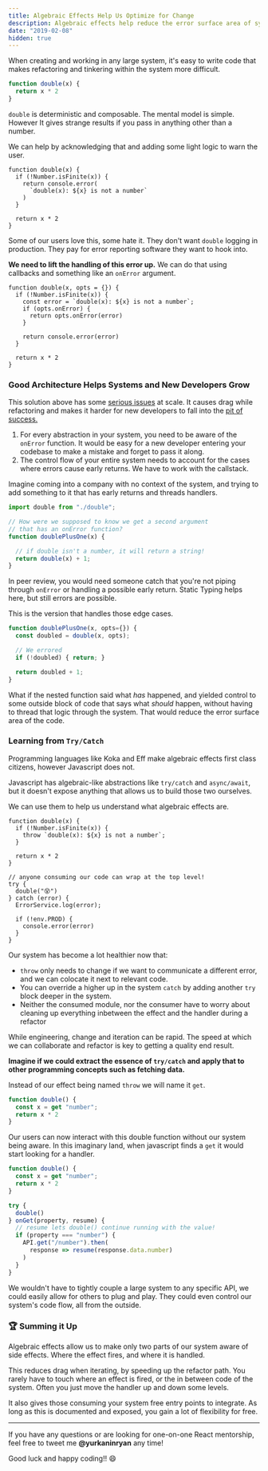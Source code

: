 ```yaml
---
title: Algebraic Effects Help Us Optimize for Change
description: Algebraic effects help reduce the error surface area of systems by seperating effects from their handlers without requiring the rest of the system to link them together.
date: "2019-02-08"
hidden: true
---
```


When creating and working in any large system, it's easy to write code that makes refactoring and tinkering within the system more difficult.

```js
function double(x) {
  return x * 2
}
```

`double` is deterministic and composable.  The mental model is simple.  However It gives strange results if you pass in anything other than a number.

We can help by acknowledging that and adding some light logic to warn the user.


```js{2-6}
function double(x) {
  if (!Number.isFinite(x)) {
    return console.error(
      `double(x): ${x} is not a number`
    )
  }

  return x * 2
}
```

Some of our users love this, some hate it.  They don't want `double` logging in production.  They pay for error reporting software they want to hook into.

**We need to lift the handling of this error up.**  We can do that using callbacks and something like an `onError` argument.


```js{3-6}
function double(x, opts = {}) {
  if (!Number.isFinite(x)) {
    const error = `double(x): ${x} is not a number`;
    if (opts.onError) {
      return opts.onError(error)
    }
 
    return console.error(error)
  }

  return x * 2
}
```

### Good Architecture Helps Systems and New Developers Grow

This solution above has some [serious issues](http://callbackhell.com/) at scale.  It causes drag while refactoring and makes it harder for new developers to fall into the [pit of success.](https://blog.codinghorror.com/falling-into-the-pit-of-success/)

1. For every abstraction in your system, you need to be aware of the `onError` function.  It would be easy for a new developer entering your codebase to make a mistake and forget to pass it along.
2. The control flow of your entire system needs to account for the cases where errors cause early returns.  We have to work with the callstack.

Imagine coming into a company with no context of the system, and trying to add something to it that has early returns and threads handlers.

```js
import double from "./double";

// How were we supposed to know we get a second argument
// that has an onError function?
function doublePlusOne(x) {

  // if double isn't a number, it will return a string!
  return double(x) + 1;
}
```

In peer review, you would need someone catch that you're not piping through `onError` or handling a possible early return.  Static Typing helps here, but still errors are possible.

This is the version that handles those edge cases.

```js
function doublePlusOne(x, opts={}) {
  const doubled = double(x, opts);

  // We errored
  if (!doubled) { return; }

  return doubled + 1;
}
```

What if the nested function said what _has_ happened, and yielded control to some outside block of code that says what _should_ happen, without having to thread that logic through the system.  That would reduce the error surface area of the code.

### Learning from `Try/Catch`

Programming languages like Koka and Eff make algebraic effects first class citizens, however Javascript does not.

Javascript has algebraic-like abstractions like `try/catch` and `async/await`, but it doesn't expose anything that allows us to build those two ourselves.

We can use them to help us understand what algebraic effects are.

```js{3,12-18}
function double(x) {
  if (!Number.isFinite(x)) {
    throw `double(x): ${x} is not a number`;
  }

  return x * 2
}
 
// anyone consuming our code can wrap at the top level!
try {
  double("😵")
} catch (error) {
  ErrorService.log(error);
 
  if (!env.PROD) {
    console.error(error)
  }
}
```

Our system has become a lot healthier now that:
* `throw` only needs to change if we want to communicate a different error, and we can colocate it next to relevant code.
* You can override a higher up in the system `catch` by adding another `try` block deeper in the system.
* Neither the consumed module, nor the consumer have to worry about cleaning up everything inbetween the effect and the handler during a refactor

While engineering, change and iteration can be rapid.  The speed at which we can collaborate and refactor is key to getting a quality end result.

**Imagine if we could extract the essence of `try/catch` and apply that to other programming concepts such as fetching data.**

Instead of our effect being named `throw` we will name it `get`.

```js
function double() {
  const x = get "number";
  return x * 2
}
```

Our users can now interact with this double function without our system being aware.  In this imaginary land, when javascript finds a `get` it would start looking for a handler.

```js
function double() {
  const x = get "number";
  return x * 2
}

try {
  double()
} onGet(property, resume) {
  // resume lets double() continue running with the value!
  if (property === "number") {
    API.get("/number").then(
      response => resume(response.data.number)
    )
  }
}
```

We wouldn't have to tightly couple a large system to any specific API, we could easily allow for others to plug and play.  They could even control our system's code flow, all from the outside.

### 🏆 Summing it Up

Algebraic effects allow us to make only two parts of our system aware of side effects. Where the effect fires, and where it is handled.

This reduces drag when iterating, by speeding up the refactor path.  You rarely have to touch where an effect is fired, or the in between code of the system.  Often you just move the handler up and down some levels.

It also gives those consuming your system free entry points to integrate.  As long as this is documented and exposed, you gain a lot of flexibility for free.

---

If you have any questions or are looking for one-on-one React mentorship, feel free to tweet me **@yurkaninryan** any time!

Good luck and happy coding!! 😄










